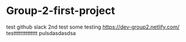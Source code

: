 # Group-2-first-project
test github slack
2nd test
some testing
https://dev-group2.netlify.com/
testttttttttttttt pulsdasdasdsa
